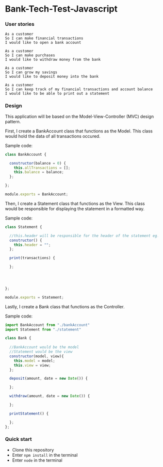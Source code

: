 # Bank-Tech-Test-Javascript

### User stories

```
As a customer
So I can make financial transactions
I would like to open a bank account
```

```
As a customer
So I can make purchases
I would like to withdraw money from the bank 
```

```
As a customer
So I can grow my savings
I would like to deposit money into the bank
```

```
As a customer
So I can keep track of my financial transactions and account balance
I would like to be able to print out a statement
```

### Design

This application will be based on the Model-View-Controller (MVC) design pattern.

First, I create a BankAccount class that functions as the <bold>Model</bold>. This class would hold the data of all transactions occured.

Sample code: 

```javascript
class BankAccount {

  constructor(balance = 0) {
    this.allTransactions = [];
    this.balance = balance;
  };

};

module.exports = BankAccount;
```

Then, I create a Statement class that functions as the <bold>View</bold>. This class would be responsible for displaying the statement in a formatted way.

Sample code:

```javascript
class Statement {

  //this.header will be responsible for the header of the statement eg. date, credit, debit, balance
  constructor() {
    this.header = "";
  };

  print(transactions) {

  };



  
};

module.exports = Statement;
```

Lastly, I create a Bank class that functions as the <bold>Controller</bold>.

Sample code:

```javascript
import BankAccount from "./bankAccount"
import Statement from "./statement"

class Bank {
  
  //BankAccount would be the model
  //Statement would be the view
  constructor(model, view){
    this.model = model;
    this.view = view;  
  };

  deposit(amount, date = new Date()) {

  };

  withdraw(amount, date = new Date()) {

  };

  printStatement() {

  };
};
```
### Quick start

* Clone this repository
* Enter `npm install` in the terminal
* Enter `node` in the terminal



